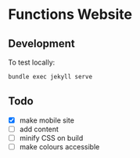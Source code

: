 # Functions Website

## Development

To test locally:

```sh
bundle exec jekyll serve
```

## Todo

- [x] make mobile site
- [ ] add content
- [ ] minify CSS on build
- [ ] make colours accessible
